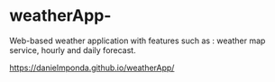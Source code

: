 # weatherApp-
Web-based weather application with features such as :  weather map service, hourly and daily forecast.  

https://danielmponda.github.io/weatherApp/
